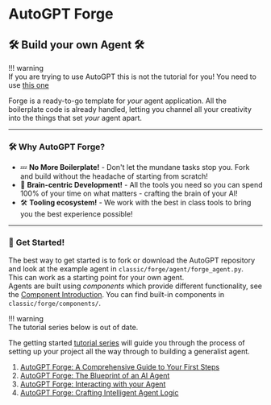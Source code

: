 # AutoGPT Forge

## 🛠️ Build your own Agent 🛠️

!!! warning\
If you are trying to use AutoGPT this is not the tutorial for you! You need to use [this one](../classic/setup/index.md)

Forge is a ready-to-go template for _your_ agent application. All the boilerplate code is already handled, letting you channel all your creativity into the things that set _your_ agent apart.

***

### 🛠️ **Why AutoGPT Forge?**

* 💤 **No More Boilerplate!** - Don't let the mundane tasks stop you. Fork and build without the headache of starting from scratch!
* 🧠 **Brain-centric Development!** - All the tools you need so you can spend 100% of your time on what matters - crafting the brain of your AI!
* 🛠️ **Tooling ecosystem!** - We work with the best in class tools to bring you the best experience possible!

***

### 🚀 **Get Started!**

The best way to get started is to fork or download the AutoGPT repository and look at the example agent in `classic/forge/agent/forge_agent.py`.\
This can work as a starting point for your own agent.\
Agents are built using _components_ which provide different functionality, see the [Component Introduction](components/introduction.md). You can find built-in components in `classic/forge/components/`.

!!! warning\
The tutorial series below is out of date.

The getting started [tutorial series](https://aiedge.medium.com/autogpt-forge-e3de53cc58ec) will guide you through the process of setting up your project all the way through to building a generalist agent.

1. [AutoGPT Forge: A Comprehensive Guide to Your First Steps](https://aiedge.medium.com/autogpt-forge-a-comprehensive-guide-to-your-first-steps-a1dfdf46e3b4)
2. [AutoGPT Forge: The Blueprint of an AI Agent](https://aiedge.medium.com/autogpt-forge-the-blueprint-of-an-ai-agent-75cd72ffde6)
3. [AutoGPT Forge: Interacting with your Agent](https://aiedge.medium.com/autogpt-forge-interacting-with-your-agent-1214561b06b)
4. [AutoGPT Forge: Crafting Intelligent Agent Logic](https://medium.com/@aiedge/autogpt-forge-crafting-intelligent-agent-logic-bc5197b14cb4)
